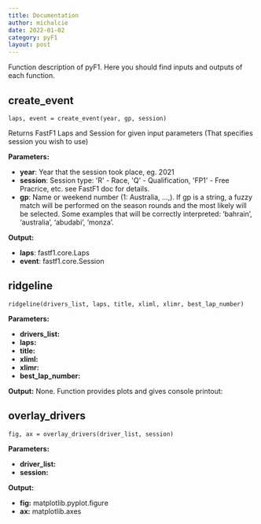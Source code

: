 ```yaml
---
title: Documentation
author: michalcie
date: 2022-01-02
category: pyF1
layout: post
---
```


Function description of pyF1. Here you should find inputs and outputs of each function.

create_event
------------
```
laps, event = create_event(year, gp, session)
```
Returns FastF1 Laps and Session for given input parameters (That specifies session you wish to use)

 **Parameters:**   
- **year**: Year that the session took place, eg. 2021
- **session**: Session type: 'R' - Race, 'Q' - Qualification, 'FP1' - Free Pracrice, etc. see FastF1 doc for details.
- **gp**: Name or weekend number (1: Australia, …,). If gp is a string, a fuzzy match will be performed on the season rounds and the most likely will be selected.
Some examples that will be correctly interpreted: ‘bahrain’, ‘australia’, ‘abudabi’, ‘monza’.

 **Output:** 
- **laps**: fastf1.core.Laps  
- **event**: fastf1.core.Session  

ridgeline
-----------

```
ridgeline(drivers_list, laps, title, xliml, xlimr, best_lap_number)
```

 **Parameters:**   
- **drivers_list:**
- **laps:**
- **title:**
- **xliml:**
- **xlimr:**
- **best_lap_number:** 

 **Output:**
None. Function provides plots and gives console printout:


overlay_drivers
---
```
fig, ax = overlay_drivers(driver_list, session)
```
 **Parameters:**   
- **driver_list:**
- **session:**

 **Output:**
- **fig:** matplotlib.pyplot.figure
- **ax:** matplotlib.axes
